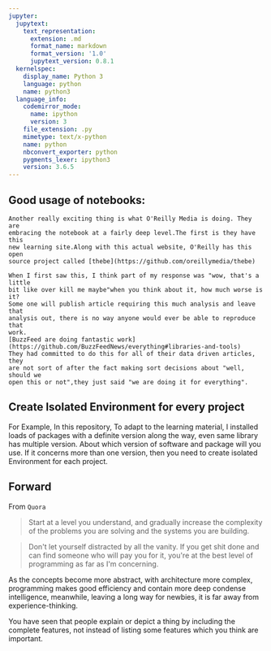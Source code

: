 ```yaml
---
jupyter:
  jupytext:
    text_representation:
      extension: .md
      format_name: markdown
      format_version: '1.0'
      jupytext_version: 0.8.1
  kernelspec:
    display_name: Python 3
    language: python
    name: python3
  language_info:
    codemirror_mode:
      name: ipython
      version: 3
    file_extension: .py
    mimetype: text/x-python
    name: python
    nbconvert_exporter: python
    pygments_lexer: ipython3
    version: 3.6.5
---
```

## Good usage of notebooks:

    Another really exciting thing is what O'Reilly Media is doing. They are
    embracing the notebook at a fairly deep level.The first is they have this
    new learning site.Along with this actual website, O'Reilly has this open
    source project called [thebe](https://github.com/oreillymedia/thebe)

    When I first saw this, I think part of my response was "wow, that's a little
    bit like over kill me maybe"when you think about it, how much worse is it?
    Some one will publish article requiring this much analysis and leave that
    analysis out, there is no way anyone would ever be able to reproduce that
    work.
    [BuzzFeed are doing fantastic work](https://github.com/BuzzFeedNews/everything#libraries-and-tools)
    They had committed to do this for all of their data driven articles, they
    are not sort of after the fact making sort decisions about "well, should we
    open this or not",they just said "we are doing it for everything".

## Create Isolated Environment for every project

For Example, In this repository, To adapt to the learning material, I installed loads of packages with a definite version along the way, even same library has multiple version. About which version of software and package will you use. If it concerns more than one version, then you need to create isolated Environment for each project.


## Forward

From `Quora`
> Start at a level you understand, and gradually increase the complexity of the problems you are solving and the systems you are building.

> Don't let yourself distracted by all the vanity. If you get shit done and can find someone who will pay you for it, you're at the best level of programming as far as I'm concerning.

As the concepts become more abstract, with architecture more complex, programming makes good efficiency and contain more deep condense intelligence, meanwhile, leaving a long way for newbies, it is far away from experience-thinking.


You have seen that people explain or depict a thing by including the complete features, not instead of listing some features which you think are important.  
